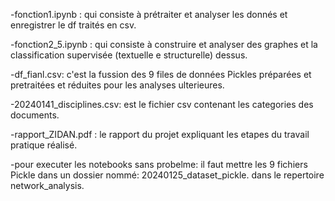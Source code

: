 -fonction1.ipynb : qui consiste à prétraiter et analyser les donnés et enregistrer le df traités en csv.

-fonction2_5.ipynb : qui consiste à construire et analyser des graphes et la classification supervisée (textuelle e structurelle) dessus.

-df_fianl.csv: c'est la fussion des 9 files de données Pickles préparées et pretraitées et réduites pour les analyses ulterieures.

-20240141_disciplines.csv: est le fichier csv contenant les categories des documents.

-rapport_ZIDAN.pdf : le rapport du projet expliquant les etapes du travail pratique réalisé.

-pour executer les notebooks sans probelme: il faut mettre les 9 fichiers Pickle dans un dossier nommé: 20240125_dataset_pickle. dans le repertoire network_analysis.
